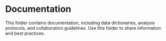 # Documentation

This folder contains documentation, including data dictionaries, analysis protocols, and collaboration guidelines. Use this folder to share information and best practices.